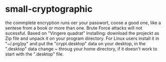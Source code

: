 # small-cryptographic

the commplete encryption runs oer your passwort, coose a good one, like a sentese from a book or more than one.
Brute Force attacks will not sucessful.
Based on "Vingere quadrat"
Installing:
download the projeckt as Zip file and unpack it on your program directory.
For Linux users install it in "~/.prg/py" and put the "crypt.desktop" data on your desktop, in the ".desktop" data change ~ throug
your home directory, if it doesn't work to start with the ".desktop" file.
